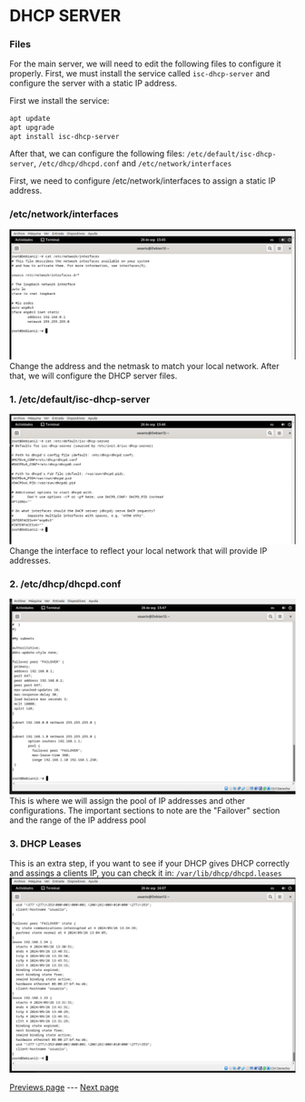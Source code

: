 # DHCP SERVER
### Files
For the main server, we will need to edit the following files to configure it properly. First, we must install the service called `isc-dhcp-server` and configure the server with a static IP address.

First we install the service:
```
apt update 
apt upgrade
apt install isc-dhcp-server
```
After that, we can configure the following files:
`/etc/default/isc-dhcp-server`, `/etc/dhcp/dhcpd.conf` and `/etc/network/interfaces`

First, we need to configure /etc/network/interfaces to assign a static IP address.
### /etc/network/interfaces
![img](/img/address-server.png)
Change the address and the netmask to match your local network.
After that, we will configure the DHCP server files.
### 1. /etc/default/isc-dhcp-server
![img](/img/ethernet-server.png)
Change the interface to reflect your local network that will provide IP addresses.
### 2. /etc/dhcp/dhcpd.conf
![img](/img/config.png)
This is where we will assign the pool of IP addresses and other configurations. The important sections to note are the "Failover" section and the range of the IP address pool
### 3. DHCP Leases
This is an extra step, if you want to see if your DHCP gives DHCP correctly and assings a clients IP, you can check it in: `/var/lib/dhcp/dhcpd.leases`
![img](/img/LEASES-SERVER.png)

[Previews page](introduction.md) --- [Next page](isc-dhcp-relay.md)
